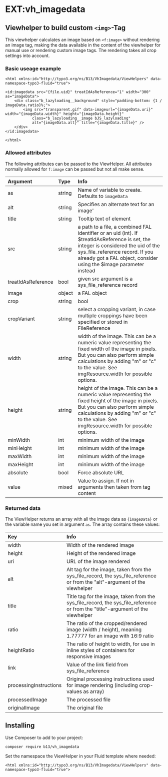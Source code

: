 # EXT:vh_imagedata

## Viewhelper to build custom `<img>`-Tag

This viewhelper calculates an image based on `<f:image>` without rendering an image tag, making the data available in the
 content of the viewhelper for manual use or rendering custom image tags. The rendering takes all crop settings into 
 account. 
 
### Basic useage example

```
<html xmlns:id="http://typo3.org/ns/B13/VhImagedata/ViewHelpers" data-namespace-typo3-fluid="true">

<id:imagedata src="{file.uid}" treatIdAsReference="1" width="300" as="imageData">
    <div class="b_lazyloading__background" style="padding-bottom: {1 / imageData.ratio}%;">
        <img src="transparent.gif" data-imageurl="{imageData.uri}" width="{imageData.width}" height="{imageData.height}" 
            class="b_lazyloading__image bJS_lazyloading" 
            alt="{imageData.alt}" title="{imageData.title}" />
    </div>
</id:imagedata>

</html>
```

### Allowed attributes

The following attributes can be passed to the ViewHelper. All attributes normally allowed for `f:image` can be passed
but not all make sense.

Argument | Type | Info
:--- | :--- | :---
as | string | Name of variable to create. Defaults to `imageData`
alt | string | Specifies an alternate text for an image'
title | string | Tooltip text of element
src | string | a path to a file, a combined FAL identifier or an uid (int). If $treatIdAsReference is set, the integer is considered the uid of the sys_file_reference record. If you already got a FAL object, consider using the $image parameter instead
treatIdAsReference | bool | given src argument is a sys_file_reference record
image | object | a FAL object
crop | string|bool | overrule cropping of image (setting to FALSE disables the cropping set in FileReference
cropVariant | string | select a cropping variant, in case multiple croppings have been specified or stored in FileReference
width | string | width of the image. This can be a numeric value representing the fixed width of the image in pixels. But you can also perform simple calculations by adding "m" or "c" to the value. See imgResource.width for possible options.
height | string | height of the image. This can be a numeric value representing the fixed height of the image in pixels. But you can also perform simple calculations by adding "m" or "c" to the value. See imgResource.width for possible options.
minWidth | int | minimum width of the image
minHeight | int | minimum width of the image
maxWidth | int | minimum width of the image
maxHeight | int | minimum width of the image
absolute | bool | Force absolute URL
value | mixed | Value to assign. If not in arguments then taken from tag content


### Returned data

The ViewHelper returns an array with all the image data as `{imageData}` or the variable name you set in argument `as`.
The array contains these values:

Key | Info 
:--- | :---- 
width | Width of the rendered image 
height | Height of the rendered image
uri | URL of the image rendered
alt | Alt tag for the image, taken from the sys_file_record, the sys_file_reference or from the "alt"-argument of the viewhelper
title | Title tag for the image, taken from the sys_file_record, the sys_file_reference or from the "title"-argument of the viewhelper 
ratio | The ratio of the cropped/rendered image (width / height), meaning 1.77777 for an image with 16:9 ratio
heightRatio | The ratio of height to width, for use in inline styles of containers for responsive images
link | Value of the link field from sys_file_reference
processingInstructions | Original processing instructions used for image rendering (including crop-values as array)
processedImage | The processed file
originalImage | The original file 

## Installing

Use Composer to add to your project:

`composer require b13/vh_imagedata`

Set the namespace the ViewHelper in your Fluid template where needed:

```
<html xmlns:id="http://typo3.org/ns/B13/VhImagedata/ViewHelpers" data-namespace-typo3-fluid="true">
```

 
